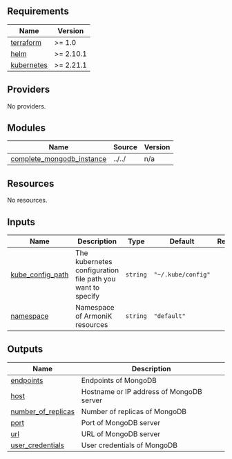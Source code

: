 <!-- BEGIN_TF_DOCS -->
## Requirements

| Name | Version |
|------|---------|
| <a name="requirement_terraform"></a> [terraform](#requirement\_terraform) | >= 1.0 |
| <a name="requirement_helm"></a> [helm](#requirement\_helm) | >= 2.10.1 |
| <a name="requirement_kubernetes"></a> [kubernetes](#requirement\_kubernetes) | >= 2.21.1 |

## Providers

No providers.

## Modules

| Name | Source | Version |
|------|--------|---------|
| <a name="module_complete_mongodb_instance"></a> [complete\_mongodb\_instance](#module\_complete\_mongodb\_instance) | ../../ | n/a |

## Resources

No resources.

## Inputs

| Name | Description | Type | Default | Required |
|------|-------------|------|---------|:--------:|
| <a name="input_kube_config_path"></a> [kube\_config\_path](#input\_kube\_config\_path) | The kubernetes configuration file path you want to specify | `string` | `"~/.kube/config"` | no |
| <a name="input_namespace"></a> [namespace](#input\_namespace) | Namespace of ArmoniK resources | `string` | `"default"` | no |

## Outputs

| Name | Description |
|------|-------------|
| <a name="output_endpoints"></a> [endpoints](#output\_endpoints) | Endpoints of MongoDB |
| <a name="output_host"></a> [host](#output\_host) | Hostname or IP address of MongoDB server |
| <a name="output_number_of_replicas"></a> [number\_of\_replicas](#output\_number\_of\_replicas) | Number of replicas of MongoDB |
| <a name="output_port"></a> [port](#output\_port) | Port of MongoDB server |
| <a name="output_url"></a> [url](#output\_url) | URL of MongoDB server |
| <a name="output_user_credentials"></a> [user\_credentials](#output\_user\_credentials) | User credentials of MongoDB |
<!-- END_TF_DOCS -->